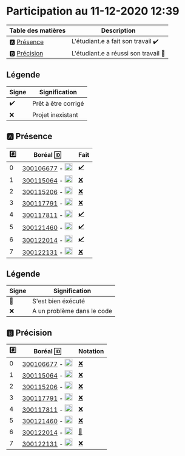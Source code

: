 # Participation au 11-12-2020 12:39

| Table des matières            | Description                                             |
|-------------------------------|---------------------------------------------------------|
| :a: [Présence](#a-présence)   | L'étudiant.e a fait son travail    :heavy_check_mark:   |
| :b: [Précision](#b-précision) | L'étudiant.e a réussi son travail  :tada:               |

## Légende

| Signe              | Signification                 |
|--------------------|-------------------------------|
| :heavy_check_mark: | Prêt à être corrigé           |
| :x:                | Projet inexistant             |

## :a: Présence

|:hash:| Boréal :id:                | Fait               |
|------|----------------------------|--------------------|
| 0 | [300106677](../300106677/b300106677.py) - <image src='https://avatars0.githubusercontent.com/u/71027895?s=460&v=4' width=20 height=20></image> | [:heavy_check_mark:](Execution.md#etudiant-300106677) |
| 1 | [300115064](../300115064/b300115064.py) - <image src='https://avatars0.githubusercontent.com/u/72874987?s=460&v=4' width=20 height=20></image> | [:x:](Execution.md#etudiant-300115064) |
| 2 | [300115206](../300115206/b300115206.py) - <image src='https://avatars0.githubusercontent.com/u/73952068?s=460&v=4' width=20 height=20></image> | [:x:](Execution.md#etudiant-300115206) |
| 3 | [300117791](../300117791/b300117791.py) - <image src='https://avatars0.githubusercontent.com/u/73952191?s=460&v=4' width=20 height=20></image> | [:x:](Execution.md#etudiant-300117791) |
| 4 | [300117811](../300117811/b300117811.py) - <image src='https://avatars0.githubusercontent.com/u/71027809?s=460&v=4' width=20 height=20></image> | [:heavy_check_mark:](Execution.md#etudiant-300117811) |
| 5 | [300121460](../300121460/b300121460.py) - <image src='https://avatars0.githubusercontent.com/u/71027883?s=460&v=4' width=20 height=20></image> | [:heavy_check_mark:](Execution.md#etudiant-300121460) |
| 6 | [300122014](../300122014/b300122014.py) - <image src='https://avatars0.githubusercontent.com/u/71392439?s=460&v=4' width=20 height=20></image> | [:heavy_check_mark:](Execution.md#etudiant-300122014) |
| 7 | [300122131](../300122131/b300122131.py) - <image src='https://avatars0.githubusercontent.com/u/71394111?s=460&v=4' width=20 height=20></image> | [:x:](Execution.md#etudiant-300122131) |

## Légende

| Signe              | Signification                 |
|--------------------|-------------------------------|
| :tada:             | S'est bien éxécuté            |
| :x:                | A un problème dans le code    |

## :b: Précision

|:hash:| Boréal :id:                |  Notation         |
|------|----------------------------|-------------------|
| 0 | [300106677](../300106677/b300106677.py) - <image src='https://avatars0.githubusercontent.com/u/71027895?s=460&v=4' width=20 height=20></image> | [:x:](Execution.md#etudiant-300106677) |
| 1 | [300115064](../300115064/b300115064.py) - <image src='https://avatars0.githubusercontent.com/u/72874987?s=460&v=4' width=20 height=20></image> | [:x:](Execution.md#etudiant-300115064) |
| 2 | [300115206](../300115206/b300115206.py) - <image src='https://avatars0.githubusercontent.com/u/73952068?s=460&v=4' width=20 height=20></image> | [:x:](Execution.md#etudiant-300115206) |
| 3 | [300117791](../300117791/b300117791.py) - <image src='https://avatars0.githubusercontent.com/u/73952191?s=460&v=4' width=20 height=20></image> | [:x:](Execution.md#etudiant-300117791) |
| 4 | [300117811](../300117811/b300117811.py) - <image src='https://avatars0.githubusercontent.com/u/71027809?s=460&v=4' width=20 height=20></image> | [:x:](Execution.md#etudiant-300117811) |
| 5 | [300121460](../300121460/b300121460.py) - <image src='https://avatars0.githubusercontent.com/u/71027883?s=460&v=4' width=20 height=20></image> | [:x:](Execution.md#etudiant-300121460) |
| 6 | [300122014](../300122014/b300122014.py) - <image src='https://avatars0.githubusercontent.com/u/71392439?s=460&v=4' width=20 height=20></image> | [:tada:](Execution.md#etudiant-300122014) |
| 7 | [300122131](../300122131/b300122131.py) - <image src='https://avatars0.githubusercontent.com/u/71394111?s=460&v=4' width=20 height=20></image> | [:x:](Execution.md#etudiant-300122131) |
